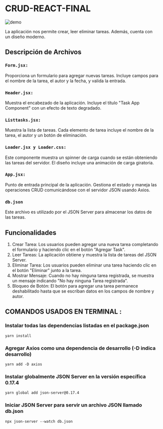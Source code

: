 # CRUD-REACT-FINAL

![demo](https://i.ibb.co/QdKkK70/crud-react-final.png)


La aplicación nos permite crear, leer eliminar tareas. Además, cuenta con un diseño moderno.

## Descripción de Archivos

### `Form.jsx:`

Proporciona un formulario para agregar nuevas tareas. Incluye campos para el nombre de la tarea, el autor y la fecha, y valida la entrada.

###  `Header.jsx:`
Muestra el encabezado de la aplicación. Incluye el título "Task App Component" con un efecto de texto degradado.

###  `Listtasks.jsx:`
Muestra la lista de tareas. Cada elemento de tarea incluye el nombre de la tarea, el autor y un botón de eliminación. 

### `Loader.jsx y Loader.css:`
Este componente muestra un spinner de carga cuando se están obteniendo las tareas del servidor. El diseño incluye una animación de carga giratoria.

###  `App.jsx:`
Punto de entrada principal de la aplicación. Gestiona el estado y maneja las operaciones CRUD comunicándose con el servidor JSON usando Axios.

###  `db.json`
Este archivo es utilizado por el JSON Server para almacenar los datos de las tareas.

## Funcionalidades

1. Crear Tarea: Los usuarios pueden agregar una nueva tarea completando el formulario y haciendo clic en el botón "Agregar Task".
2. Leer Tareas: La aplicación obtiene y muestra la lista de tareas del JSON Server.
3. Eliminar Tarea: Los usuarios pueden eliminar una tarea haciendo clic en el botón "Eliminar" junto a la tarea.
4. Mostrar Mensaje: Cuando no hay ninguna tarea registrada, se muestra un mensaje indicando "No hay ninguna Tarea registrada".
5. Bloqueo de Botón: El botón para agregar una tarea permanece deshabilitado hasta que se escriban datos en los campos de nombre y autor.

## COMANDOS USADOS EN TERMINAL :

### Instalar todas las dependencias listadas en el package.json
```
yarn install
```

### Agregar Axios como una dependencia de desarrollo (-D indica desarrollo)

```
yarn add -D axios
```

### Instalar globalmente JSON Server en la versión específica 0.17.4
```
yarn global add json-server@0.17.4
```

### Iniciar JSON Server para servir un archivo JSON llamado db.json
```
npx json-server --watch db.json
```